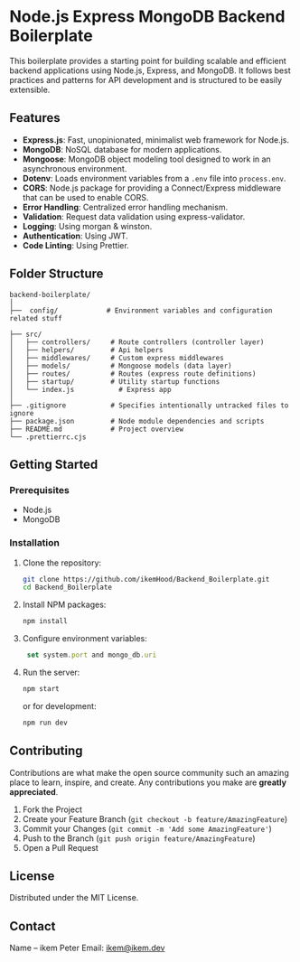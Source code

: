 # Node.js Express MongoDB Backend Boilerplate

This boilerplate provides a starting point for building scalable and efficient backend applications using Node.js, Express, and MongoDB. It follows best practices and patterns for API development and is structured to be easily extensible.

## Features

- **Express.js**: Fast, unopinionated, minimalist web framework for Node.js.
- **MongoDB**: NoSQL database for modern applications.
- **Mongoose**: MongoDB object modeling tool designed to work in an asynchronous environment.
- **Dotenv**: Loads environment variables from a `.env` file into `process.env`.
- **CORS**: Node.js package for providing a Connect/Express middleware that can be used to enable CORS.
- **Error Handling**: Centralized error handling mechanism.
- **Validation**: Request data validation using express-validator.
- **Logging**: Using morgan & winston.
- **Authentication**: Using JWT.
- **Code Linting**: Using Prettier.

## Folder Structure

```
backend-boilerplate/
│
├──  config/            # Environment variables and configuration related stuff

├── src/
│   ├── controllers/     # Route controllers (controller layer)
│   ├── helpers/         # Api helpers
│   ├── middlewares/     # Custom express middlewares
│   ├── models/          # Mongoose models (data layer)
│   ├── routes/          # Routes (express route definitions)
│   ├── startup/         # Utility startup functions
│   └── index.js           # Express app
│
├── .gitignore           # Specifies intentionally untracked files to ignore
├── package.json         # Node module dependencies and scripts
├── README.md            # Project overview
└── .prettierrc.cjs
```

## Getting Started

### Prerequisites

- Node.js
- MongoDB

### Installation

1. Clone the repository:

   ```sh
   git clone https://github.com/ikemHood/Backend_Boilerplate.git
   cd Backend_Boilerplate
   ```

2. Install NPM packages:

   ```sh
   npm install
   ```

3. Configure environment variables:

   ```/config/default.cjs
    set system.port and mongo_db.uri
   ```

4. Run the server:

   ```sh
   npm start
   ```

   or for development:

   ```sh
   npm run dev
   ```


## Contributing

Contributions are what make the open source community such an amazing place to learn, inspire, and create. Any contributions you make are **greatly appreciated**.

1. Fork the Project
2. Create your Feature Branch (`git checkout -b feature/AmazingFeature`)
3. Commit your Changes (`git commit -m 'Add some AmazingFeature'`)
4. Push to the Branch (`git push origin feature/AmazingFeature`)
5. Open a Pull Request


## License
Distributed under the MIT License.


## Contact
Name – ikem Peter
Email: ikem@ikem.dev
